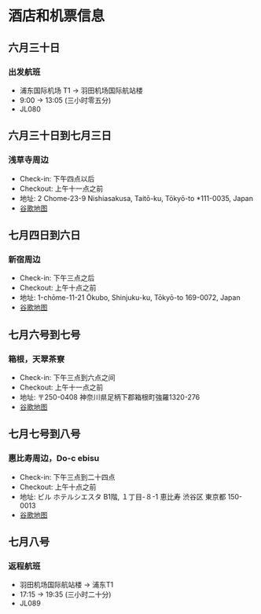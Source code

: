 # 酒店和机票信息

## 六月三十日
### 出发航班
* 浦东国际机场 T1 -> 羽田机场国际航站楼
* 9:00  -> 13:05 (三小时零五分)
* JL080

## 六月三十日到七月三日
### 浅草寺周边
* Check-in: 下午四点以后
* Checkout: 上午十一点之前 
* 地址: 2 Chome-23-9 Nishiasakusa, Taitō-ku, Tōkyō-to *111-0035, Japan
* [谷歌地图](https://goo.gl/maps/szJ4jiwSkPE9wh9w5)

## 七月四日到六日
### 新宿周边
* Check-in: 下午三点之后
* Checkout: 上午十点之前
* 地址: 1-chōme-11-21 Ōkubo, Shinjuku-ku, Tōkyō-to 169-0072, Japan
* [谷歌地图](https://goo.gl/maps/DiqwVmK54RGWuyzH8)

## 七月六号到七号
### 箱根，天翠茶寮
* Check-in: 下午三点到六点之间
* Checkout: 上午十一点之前
* 地址: 〒250-0408 神奈川県足柄下郡箱根町強羅1320-276
* [谷歌地图](https://g.page/tensuisaryou?share)

## 七月七号到八号
### 惠比寿周边，Do-c ebisu
* Check-in: 下午三点到二十四点
* Checkout: 上午十点之前
* 地址: ビル ホテルシエスタ B1階, １丁目-８-1 恵比寿 渋谷区 東京都 150-0013
* [谷歌地图](https://goo.gl/maps/XDzGn4ctnUcr3zB47)

## 七月八号
### 返程航班
* 羽田机场国际航站楼 -> 浦东T1
* 17:15  -> 19:35 (三小时二十分)
* JL089






